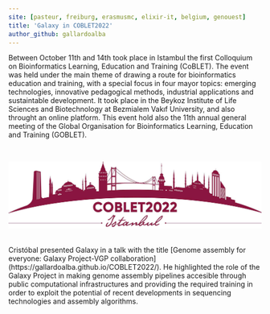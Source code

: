 ```yaml
---
site: [pasteur, freiburg, erasmusmc, elixir-it, belgium, genouest]
title: 'Galaxy in COBLET2022'
author_github: gallardoalba
---
```


Between October 11th and 14th took place in Istambul the first Colloquium on Bioinformatics Learning, Education and Training (CoBLET). The event was held under the main theme of drawing a route for bioinformatics education and training, with a special focus in four mayor topics: emerging technologies, innovative pedagogical methods, industrial applications and sustaintable development. It took place in the Beykoz Institute of Life Sciences and Biotechnology at Bezmialem Vakıf University, and also throught an online platform. This event hold also the 11th annual general meeting of the Global Organisation for Bioinformatics Learning, Education and Training (GOBLET).

<br>
        
![COBLET logo](/assets/media/goblet.jpg)

<br>
Cristóbal presented Galaxy in a talk with the title [Genome assembly for everyone: Galaxy Project-VGP collaboration](https://gallardoalba.github.io/COBLET2022/). He highlighted the role of the Galaxy Project in making genome assembly pipelines accesible through public computational infrastructures and providing the required training in order to exploit the potential of recent developments in sequencing technologies and assembly algorithms.
